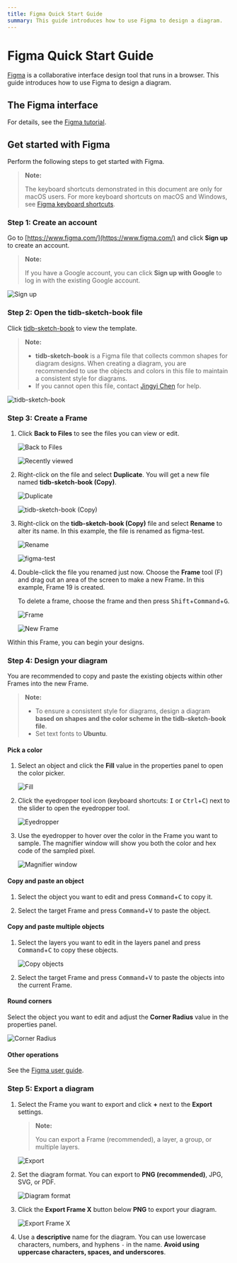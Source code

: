 ```yaml
---
title: Figma Quick Start Guide
summary: This guide introduces how to use Figma to design a diagram.
---
```


# Figma Quick Start Guide

[Figma](https://www.figma.com/) is a collaborative interface design tool that runs in a browser. This guide introduces how to use Figma to design a diagram.

## The Figma interface

For details, see the [Figma tutorial](https://help.figma.com/article/12-getting-familiar-with-figma).

## Get started with Figma

Perform the following steps to get started with Figma.

> **Note:**
>
> The keyboard shortcuts demonstrated in this document are only for macOS users. For more keyboard shortcuts on macOS and Windows, see [Figma keyboard shortcuts](https://www.figma.com/file/ewSrIu24UagGV8JN4kQNNzMH/KEYBOARD-SHORTCUTS?node-id=0%3A1).

### Step 1: Create an account

Go to [https://www.figma.com/](https://www.figma.com/) and click **Sign up** to create an account.

> **Note:**
>
> If you have a Google account, you can click **Sign up with Google** to log in with the existing Google account.

![Sign up](/media/figma-guide/sign-up.png)

### Step 2: Open the tidb-sketch-book file

Click [tidb-sketch-book](https://www.figma.com/file/MOBwqkBtuA03agMjeGEGUT/tidb-sketch-book) to view the template.

> **Note:**
>
> - **tidb-sketch-book** is a Figma file that collects common shapes for diagram designs. When creating a diagram, you are recommended to use the objects and colors in this file to maintain a consistent style for diagrams.
> - If you cannot open this file, contact [Jingyi Chen](mailto:chenjingyi@pingcap.com) for help.

![tidb-sketch-book](/media/figma-guide/tidb-sketch-book.png)

### Step 3: Create a Frame

1. Click **Back to Files** to see the files you can view or edit.

    ![Back to Files](/media/figma-guide/back-to-files.png)

    ![Recently viewed](/media/figma-guide/recently-viewed.png)

2. Right-click on the file and select **Duplicate**. You will get a new file named **tidb-sketch-book (Copy)**.

    ![Duplicate](/media/figma-guide/duplicate.png)

    ![tidb-sketch-book (Copy)](/media/figma-guide/tidb-sketch-book-copy.png)

3. Right-click on the **tidb-sketch-book (Copy)** file and select **Rename** to alter its name. In this example, the file is renamed as figma-test.

    ![Rename](/media/figma-guide/rename.png)

    ![figma-test](/media/figma-guide/figma-test.png)

4. Double-click the file you renamed just now. Choose the **Frame** tool (F) and drag out an area of the screen to make a new Frame. In this example, Frame 19 is created.

    To delete a frame, choose the frame and then press <kbd>Shift</kbd>+<kbd>Command</kbd>+<kbd>G</kbd>.

    ![Frame](/media/figma-guide/frame.png)

    ![New Frame](/media/figma-guide/new-frame.png)

Within this Frame, you can begin your designs.

### Step 4: Design your diagram

You are recommended to copy and paste the existing objects within other Frames into the new Frame.

> **Note:**
>
> * To ensure a consistent style for diagrams, design a diagram **based on shapes and the color scheme in the tidb-sketch-book file**.
> * Set text fonts to **Ubuntu**.

#### Pick a color

1. Select an object and click the **Fill** value in the properties panel to open the color picker.

    ![Fill](/media/figma-guide/fill.png)

2. Click the eyedropper tool icon (keyboard shortcuts: <kbd>I</kbd> or <kbd>Ctrl</kbd>+<kbd>C</kbd>) next to the slider to open the eyedropper tool.

    ![Eyedropper](/media/figma-guide/eyedropper.png)

3. Use the eyedropper to hover over the color in the Frame you want to sample. The magnifier window will show you both the color and hex code of the sampled pixel.

    ![Magnifier window](/media/figma-guide/magnifier-window.png)

#### Copy and paste an object

1. Select the object you want to edit and press <kbd>Command</kbd>+<kbd>C</kbd> to copy it.

2. Select the target Frame and press <kbd>Command</kbd>+<kbd>V</kbd> to paste the object.

#### Copy and paste multiple objects

1. Select the layers you want to edit in the layers panel and press <kbd>Command</kbd>+<kbd>C</kbd> to copy these objects.

    ![Copy objects](/media/figma-guide/copy-objects.png)

2. Select the target Frame and press <kbd>Command</kbd>+<kbd>V</kbd> to paste the objects into the current Frame.

#### Round corners

Select the object you want to edit and adjust the **Corner Radius** value in the properties panel.

![Corner Radius](/media/figma-guide/corner-radius.png)

#### Other operations

See the [Figma user guide](https://help.figma.com/category/9-getting-started).

### Step 5: Export a diagram

1. Select the Frame you want to export and click **+** next to the **Export** settings.

    > **Note:**
    >
    > You can export a Frame (recommended), a layer, a group, or multiple layers.

    ![Export](/media/figma-guide/export.png)

2. Set the diagram format. You can export to **PNG (recommended)**, JPG, SVG, or PDF.

    ![Diagram format](/media/figma-guide/figure-format.png)

3. Click the **Export Frame X** button below **PNG** to export your diagram.

    ![Export Frame X](/media/figma-guide/export-frame-x.png)

4. Use a **descriptive** name for the diagram. You can use lowercase characters, numbers, and hyphens `-` in the name. **Avoid using uppercase characters, spaces, and underscores**.

